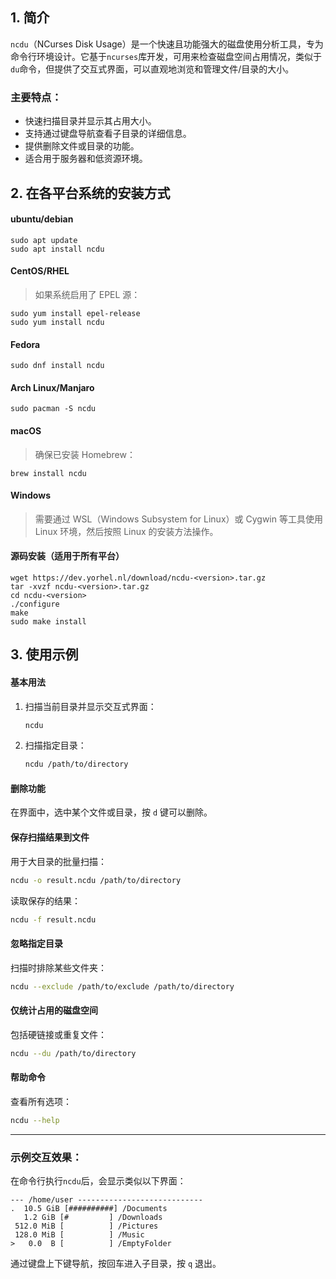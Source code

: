 ## 1. 简介  
`ncdu`（NCurses Disk Usage）是一个快速且功能强大的磁盘使用分析工具，专为命令行环境设计。它基于`ncurses`库开发，可用来检查磁盘空间占用情况，类似于`du`命令，但提供了交互式界面，可以直观地浏览和管理文件/目录的大小。

### 主要特点：
- 快速扫描目录并显示其占用大小。
- 支持通过键盘导航查看子目录的详细信息。
- 提供删除文件或目录的功能。
- 适合用于服务器和低资源环境。



## 2. 在各平台系统的安装方式  

<!-- tabs:start -->
#### **ubuntu/debian**
```terminal
sudo apt update
sudo apt install ncdu
```

#### **CentOS/RHEL**

> 如果系统启用了 EPEL 源：

```terminal
sudo yum install epel-release
sudo yum install ncdu 
```

#### **Fedora**
```terminal
sudo dnf install ncdu
```

#### **Arch Linux/Manjaro**
```terminal
sudo pacman -S ncdu
```

#### **macOS**

> 确保已安装 Homebrew：

```terminal
brew install ncdu
```

#### **Windows**

> 需要通过 WSL（Windows Subsystem for Linux）或 Cygwin 等工具使用 Linux 环境，然后按照 Linux 的安装方法操作。


#### **源码安装（适用于所有平台）**
```terminal
wget https://dev.yorhel.nl/download/ncdu-<version>.tar.gz
tar -xvzf ncdu-<version>.tar.gz
cd ncdu-<version>
./configure
make
sudo make install
```

<!-- tabs:end -->


## 3. 使用示例  

#### **基本用法**  
1. 扫描当前目录并显示交互式界面：
   ```bash
   ncdu
   ```

2. 扫描指定目录：
   ```bash
   ncdu /path/to/directory
   ```

#### **删除功能**  
在界面中，选中某个文件或目录，按 `d` 键可以删除。

#### **保存扫描结果到文件**  
用于大目录的批量扫描：
```bash
ncdu -o result.ncdu /path/to/directory
```
读取保存的结果：
```bash
ncdu -f result.ncdu
```

#### **忽略指定目录**  
扫描时排除某些文件夹：
```bash
ncdu --exclude /path/to/exclude /path/to/directory
```

#### **仅统计占用的磁盘空间**  
包括硬链接或重复文件：
```bash
ncdu --du /path/to/directory
```

#### **帮助命令**  
查看所有选项：
```bash
ncdu --help
```

--- 

### 示例交互效果：
在命令行执行`ncdu`后，会显示类似以下界面：  
```
--- /home/user ----------------------------
.  10.5 GiB [##########] /Documents
   1.2 GiB [#         ] /Downloads
 512.0 MiB [          ] /Pictures
 128.0 MiB [          ] /Music
>   0.0  B [          ] /EmptyFolder
```
通过键盘上下键导航，按回车进入子目录，按 `q` 退出。
